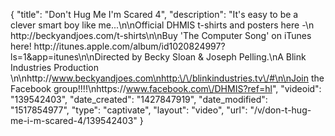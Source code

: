 {
    "title": "Don't Hug Me I'm Scared 4",
    "description": "It's easy to be a clever smart boy like me...\n\nOfficial DHMIS t-shirts and posters here -\n http:\/\/beckyandjoes.com\/t-shirts\n\nBuy 'The Computer Song' on iTunes here! http:\/\/itunes.apple.com\/album\/id1020824997?ls=1&app=itunes\n\nDirected by Becky Sloan & Joseph Pelling.\nA Blink Industries Production \n\nhttp:\/\/www.beckyandjoes.com\nhttp:\/\/blinkindustries.tv\/#\n\nJoin the Facebook group!!!!\nhttps:\/\/www.facebook.com\/DHMIS?ref=hl",
    "videoid": "139542403",
    "date_created": "1427847919",
    "date_modified": "1517854977",
    "type": "captivate",
    "layout": "video",
    "url": "\/v\/don-t-hug-me-i-m-scared-4\/139542403"
}